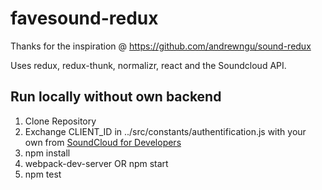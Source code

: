 # favesound-redux

Thanks for the inspiration @ https://github.com/andrewngu/sound-redux

Uses redux, redux-thunk, normalizr, react and the Soundcloud API.

## Run locally without own backend

1. Clone Repository
2. Exchange CLIENT_ID in ../src/constants/authentification.js with your own from [SoundCloud for Developers](https://developers.soundcloud.com/)
3. npm install
4. webpack-dev-server OR npm start
5. npm test